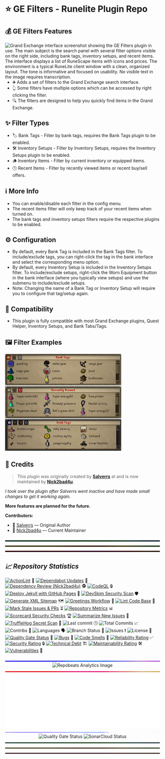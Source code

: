 # ⭐ GE Filters - Runelite Plugin Repo

## 💰 GE Filters Features

<p>
<img src="https://github.com/user-attachments/assets/3fbed947-cbdc-48ad-9353-aca16a44bea8" align="right" alt="Grand Exchange interface screenshot showing the GE Filters plugin in use. The main subject is the search panel with several filter options visible on the right side, including bank tags, inventory setups, and recent items. The interface displays a list of RuneScape items with icons and prices. The environment is a typical RuneLite client window with a clean, organized layout. The tone is informative and focused on usability. No visible text in the image requires transcription.">
</p>

- ➕ Adds a set of filters to the Grand Exchange search interface.
- 👆 Some filters have multiple options which can be accessed by right clicking the filter.
- 🔍 The filters are designed to help you quickly find items in the Grand Exchange.

## **✨ Filter Types**

- 🏷️ Bank Tags - Filter by bank tags, requires the Bank Tags plugin to be enabled.
- 🛠️ Inventory Setups - Filter by Inventory Setups, requires the Inventory Setups plugin to be enabled.
- 🪵 Inventory Items - Filter by current inventory or equipped items.
- 🕒 Recent Items - Filter by recently viewed items or recent buy/sell offers.

## **ℹ️ More Info**

- You can enable/disable each filter in the config menu.
- The recent items filter will only keep track of your recent items when turned on.
- The bank tags and inventory setups filters require the respective plugins to be enabled.

## **⚙️ Configuration**

- By default, every Bank Tag is included in the Bank Tags filter. To include/exclude tags, you can right-click the tag in the bank interface and select the corresponding menu option.
- By default, every Inventory Setup is included in the Inventory Setups filter. To include/exclude setups, right-click the Worn Equipment button in the bank interface (where you typically view setups) and use the submenu to include/exclude setups.
- Note: Changing the name of a Bank Tag or Inventory Setup will require you to configure that tag/setup again.

## **🔄 Compatibility**

- This plugin is fully compatible with most Grand Exchange plugins, Quest Helper, Inventory Setups, and Bank Tabs/Tags.

## **🖼️ Filter Examples**

<div align="left">
<img
src="https://github.com/Nick2bad4u/GE-Filters/raw/refs/heads/master/assets/bank-tabs-example.png?raw=true"
alt="Bank Tabs Example"
width="75%"
/>
</div>

<div align="left">
<img
src="https://github.com/Nick2bad4u/GE-Filters/raw/refs/heads/master/assets/recent-example.png?raw=true"
alt="Recent Tabs Example"
width="75%"
/>
</div>

<div align="left">
<img
src="https://github.com/Nick2bad4u/GE-Filters/raw/refs/heads/master/assets/all-tabs-example.gif?raw=true"
alt="All Tabs Shown Gif"
width="75%"
/>
</div>

## 🧾 Credits

> This plugin was originally created by [**Salverrs**](https://github.com/Salverrs) at and is now maintained by [**Nick2bad4u**](https://github.com/Nick2bad4u).

*I took over the plugin after Salverrs went inactive and have made small changes to get it working again.*

**More features are planned for the future.**

**Contributors:**

- 👤 [Salverrs](https://github.com/Salverrs) — Original Author
- 👤 [Nick2bad4u](https://github.com/Nick2bad4u) — Current Maintainer

<div align="center">
<img
src="https://github.com/Nick2bad4u/Nick2bad4u/blob/main/assets/GitHubProfileLines%20(9).gif?raw=true"
alt="Repository Banner Line Animation"
width="100%"
/>
<img
src="https://github.com/Nick2bad4u/Nick2bad4u/blob/main/assets/GitHubProfileLines%20(8).gif?raw=true"
alt="Repository Banner Line Animation"
width="100%"
/>
<img
src="https://github.com/Nick2bad4u/Nick2bad4u/blob/main/assets/GitHubProfileLines%20(7).gif?raw=true"
alt="Repository Banner Line Animation"
width="100%"
/>
</div>

## *📈 Repository Statistics*

[![ActionLint](https://github.com/Nick2bad4u/GE-Filters/actions/workflows/ActionLint.yml/badge.svg)](https://github.com/Nick2bad4u/GE-Filters/actions/workflows/ActionLint.yml) 🧹
[![Dependabot Updates](https://github.com/Nick2bad4u/GE-Filters/actions/workflows/dependabot/dependabot-updates/badge.svg)](https://github.com/Nick2bad4u/GE-Filters/actions/workflows/dependabot/dependabot-updates) 🤖
[![Dependency Review (Nick2bad4u)](https://github.com/Nick2bad4u/GE-Filters/actions/workflows/dependency-review.yml/badge.svg)](https://github.com/Nick2bad4u/GE-Filters/actions/workflows/dependency-review.yml) 🕵️
[![CodeQL](https://github.com/Nick2bad4u/GE-Filters/actions/workflows/github-code-scanning/codeql/badge.svg)](https://github.com/Nick2bad4u/GE-Filters/actions/workflows/github-code-scanning/codeql) 🔒
[![Deploy Jekyll with GitHub Pages](https://github.com/Nick2bad4u/GE-Filters/actions/workflows/jekyll-gh-pages.yml/badge.svg)](https://github.com/Nick2bad4u/GE-Filters/actions/workflows/jekyll-gh-pages.yml) 🚀
[![DevSkim Security Scan](https://github.com/Nick2bad4u/GE-Filters/actions/workflows/devskim.yml/badge.svg)](https://github.com/Nick2bad4u/GE-Filters/actions/workflows/devskim.yml) 🛡️
[![Generate XML Sitemap](https://github.com/Nick2bad4u/GE-Filters/actions/workflows/sitemap.yml/badge.svg)](https://github.com/Nick2bad4u/GE-Filters/actions/workflows/sitemap.yml) 🗺️
[![Greetings Workflow](https://github.com/Nick2bad4u/GE-Filters/actions/workflows/greetings.yml/badge.svg)](https://github.com/Nick2bad4u/GE-Filters/actions/workflows/greetings.yml) 👋
[![Lint Code Base](https://github.com/Nick2bad4u/GE-Filters/actions/workflows/superlinter.yml/badge.svg)](https://github.com/Nick2bad4u/GE-Filters/actions/workflows/superlinter.yml) 📝
[![Mark Stale Issues & PRs](https://github.com/Nick2bad4u/GE-Filters/actions/workflows/stale.yml/badge.svg)](https://github.com/Nick2bad4u/GE-Filters/actions/workflows/stale.yml) ⏳
[![Repository Metrics](https://github.com/Nick2bad4u/GE-Filters/actions/workflows/repo-stats.yml/badge.svg)](https://github.com/Nick2bad4u/GE-Filters/actions/workflows/repo-stats.yml) 📊
[![Scorecard Security Checks](https://github.com/Nick2bad4u/GE-Filters/actions/workflows/scorecards.yml/badge.svg)](https://github.com/Nick2bad4u/GE-Filters/actions/workflows/scorecards.yml) 🏆
[![Summarize New Issues](https://github.com/Nick2bad4u/GE-Filters/actions/workflows/summary.yml/badge.svg)](https://github.com/Nick2bad4u/GE-Filters/actions/workflows/summary.yml) 📝
[![TruffleHog Secret Scan](https://github.com/Nick2bad4u/GE-Filters/actions/workflows/trufflehog.yml/badge.svg)](https://github.com/Nick2bad4u/GE-Filters/actions/workflows/trufflehog.yml) 🔑
![Last commit](https://img.shields.io/github/last-commit/nick2bad4u/ge-filters) 🕓
![Total Commits](https://img.shields.io/github/commit-activity/t/nick2bad4u/ge-filters) 📈
![Contribs](https://img.shields.io/github/contributors/nick2bad4u/ge-filters) 👥
![Languages](https://img.shields.io/github/languages/count/nick2bad4u/ge-filters) 🗣️
![Branch Status](https://img.shields.io/github/checks-status/nick2bad4u/ge-filters/master) 🌿
![Issues](https://img.shields.io/github/issues/nick2bad4u/ge-filters) ❗
![License](https://img.shields.io/github/license/nick2bad4u/ge-filters) 📄
[![Quality Gate Status](https://sonarcloud.io/api/project_badges/measure?project=Nick2bad4u_GE-Filters&metric=alert_status)](https://sonarcloud.io/summary/new_code?id=Nick2bad4u_GE-Filters) 🚦
[![Bugs](https://sonarcloud.io/api/project_badges/measure?project=Nick2bad4u_GE-Filters&metric=bugs)](https://sonarcloud.io/summary/new_code?id=Nick2bad4u_GE-Filters) 🐞
[![Code Smells](https://sonarcloud.io/api/project_badges/measure?project=Nick2bad4u_GE-Filters&metric=code_smells)](https://sonarcloud.io/summary/new_code?id=Nick2bad4u_GE-Filters) 💨
[![Reliability Rating](https://sonarcloud.io/api/project_badges/measure?project=Nick2bad4u_GE-Filters&metric=reliability_rating)](https://sonarcloud.io/summary/new_code?id=Nick2bad4u_GE-Filters) ✅
[![Security Rating](https://sonarcloud.io/api/project_badges/measure?project=Nick2bad4u_GE-Filters&metric=security_rating)](https://sonarcloud.io/summary/new_code?id=Nick2bad4u_GE-Filters) 🔒
[![Technical Debt](https://sonarcloud.io/api/project_badges/measure?project=Nick2bad4u_GE-Filters&metric=sqale_index)](https://sonarcloud.io/summary/new_code?id=Nick2bad4u_GE-Filters) 🏗️
[![Maintainability Rating](https://sonarcloud.io/api/project_badges/measure?project=Nick2bad4u_GE-Filters&metric=sqale_rating)](https://sonarcloud.io/summary/new_code?id=Nick2bad4u_GE-Filters) 🛠️
[![Vulnerabilities](https://sonarcloud.io/api/project_badges/measure?project=Nick2bad4u_GE-Filters&metric=vulnerabilities)](https://sonarcloud.io/summary/new_code?id=Nick2bad4u_GE-Filters) 🚨

<div align="center">
<img
src="https://github.com/Nick2bad4u/Nick2bad4u/blob/main/assets/GitHubProfileLines%20(5).gif?raw=true"
alt="Repository Banner Line Animation"
width="100%"
/>
</div>

<!-- The Repobeats Analytics Image provides insights into repository activity and contributions over time. -->

<div align="center">
<img
src="https://repobeats.axiom.co/api/embed/a223c9e18d5134bc1b9357357bf3963768f4a03b.svg"
alt="Repobeats Analytics Image"
width="100%"
/>
</div>

<div align="center">
<img
src="https://github.com/Nick2bad4u/Nick2bad4u/blob/main/assets/GitHubProfileLines%20(2).gif?raw=true"
alt="Repository Banner Line Animation"
width="100%"
/>
</div>

<!-- The Github Metrics image provides a detailed overview of repository statistics, including contributions, activity, and other key metrics. -->

<div align="center">
<img
src="https://github.com/Nick2bad4u/GE-Filters/raw/refs/heads/master/metrics.repository.svg"
alt="Github Metrics"
width="100%"
/>
</div>

<div align="center">
<img
src="https://github.com/Nick2bad4u/Nick2bad4u/blob/main/assets/GitHubProfileLines%20(11).gif?raw=true"
alt="Repository Banner Line Animation"
width="100%"
/>
</div>

<div align="center">
<img
src="https://sonarcloud.io/api/project_badges/quality_gate?project=Nick2bad4u_GE-Filters"
alt="Quality Gate Status"
/>
<img
src="https://sonarcloud.io/images/project_badges/sonarcloud-dark.svg"
alt="SonarCloud Status"
/>
</div>

<div align="center">
<img
src="https://github.com/Nick2bad4u/Nick2bad4u/blob/main/assets/GitHubProfileLines%20(9).gif?raw=true"
alt="Repository Banner Line Animation"
width="100%"
/>
<img
src="https://github.com/Nick2bad4u/Nick2bad4u/blob/main/assets/GitHubProfileLines%20(8).gif?raw=true"
alt="Repository Banner Line Animation"
width="100%"
/>
<img
src="https://github.com/Nick2bad4u/Nick2bad4u/blob/main/assets/GitHubProfileLines%20(7).gif?raw=true"
alt="Repository Banner Line Animation"
width="100%"
/>
</div>
